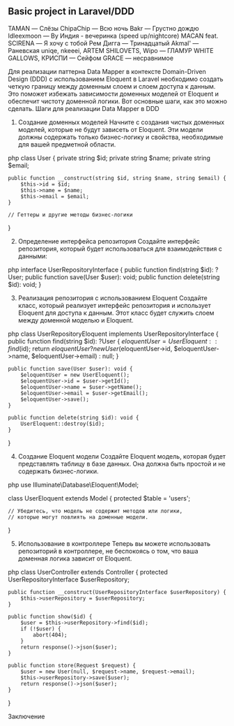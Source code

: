 ## Basic project in Laravel/DDD

TAMAN — Слёзы
ChipaChip — Всю ночь
Bakr — Грустно дождю
Idleexmoon — By Индия - вечеринка (speed up/nightcore)
MACAN feat. SCIRENA — Я хочу с тобой
Рем Дигга — Тринадцатый
Akmal' — Раневская
uniqe, nkeeei, ARTEM SHILOVETS, Wipo — ГЛАМУР
WHITE GALLOWS, КРИСПИ — Сейфом
GRACE — несравнимое










Для реализации паттерна Data Mapper в контексте Domain-Driven Design (DDD) с использованием Eloquent в Laravel необходимо создать четкую границу между доменным слоем и слоем доступа к данным. Это поможет избежать зависимости доменных моделей от Eloquent и обеспечит чистоту доменной логики. Вот основные шаги, как это можно сделать.
Шаги для реализации Data Mapper в DDD
1. Создание доменных моделей
Начните с создания чистых доменных моделей, которые не будут зависеть от Eloquent. Эти модели должны содержать только бизнес-логику и свойства, необходимые для вашей предметной области.

php
class User {
    private string $id;
    private string $name;
    private string $email;

    public function __construct(string $id, string $name, string $email) {
        $this->id = $id;
        $this->name = $name;
        $this->email = $email;
    }

    // Геттеры и другие методы бизнес-логики
}

2. Определение интерфейса репозитория
Создайте интерфейс репозитория, который будет использоваться для взаимодействия с данными:

php
interface UserRepositoryInterface {
    public function find(string $id): ?User;
    public function save(User $user): void;
    public function delete(string $id): void;
}

3. Реализация репозитория с использованием Eloquent
Создайте класс, который реализует интерфейс репозитория и использует Eloquent для доступа к данным. Этот класс будет служить слоем между доменной моделью и Eloquent.

php
class UserRepositoryEloquent implements UserRepositoryInterface {
    public function find(string $id): ?User {
        $eloquentUser = UserEloquent::find($id);
        return $eloquentUser ? new User($eloquentUser->id, $eloquentUser->name, $eloquentUser->email) : null;
    }

    public function save(User $user): void {
        $eloquentUser = new UserEloquent();
        $eloquentUser->id = $user->getId();
        $eloquentUser->name = $user->getName();
        $eloquentUser->email = $user->getEmail();
        $eloquentUser->save();
    }

    public function delete(string $id): void {
        UserEloquent::destroy($id);
    }
}

4. Создание Eloquent модели
Создайте Eloquent модель, которая будет представлять таблицу в базе данных. Она должна быть простой и не содержать бизнес-логики.

php
use Illuminate\Database\Eloquent\Model;

class UserEloquent extends Model {
    protected $table = 'users';
    
    // Убедитесь, что модель не содержит методов или логики,
    // которые могут повлиять на доменные модели.
}

5. Использование в контроллере
Теперь вы можете использовать репозиторий в контроллере, не беспокоясь о том, что ваша доменная логика зависит от Eloquent.

php
class UserController extends Controller {
    protected UserRepositoryInterface $userRepository;

    public function __construct(UserRepositoryInterface $userRepository) {
        $this->userRepository = $userRepository;
    }

    public function show($id) {
        $user = $this->userRepository->find($id);
        if (!$user) {
            abort(404);
        }
        return response()->json($user);
    }

    public function store(Request $request) {
        $user = new User(null, $request->name, $request->email);
        $this->userRepository->save($user);
        return response()->json($user);
    }
}

Заключение
